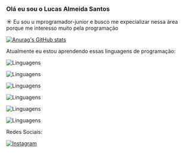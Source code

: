 ### Olá eu sou o Lucas Almeida Santos

☀️ Eu sou u mprogramador-junior e busco me expecializar nessa área porque me interesso muito pela programação

[![Anurag's GitHub stats](https://github-readme-stats.vercel.app/api?username=SolariP3)](https://github.com/SolariP3/github-readme-stats)

Atualmente eu estou aprendendo essas linguagens de programação:

![Linguagens](https://img.shields.io/badge/JavaScript-F7DF1E?style=for-the-badge&logo=javascript&logoColor=black)

![Linguagens](https://img.shields.io/badge/Python-14354C?style=for-the-badge&logo=python&logoColor=white)

![Linguagens](https://img.shields.io/badge/Unity-100000?style=for-the-badge&logo=unity&logoColor=white)

![Linguagens](https://img.shields.io/badge/HTML-239120?style=for-the-badge&logo=html5&logoColor=white)

![Linguagens](https://img.shields.io/badge/CSS3-1572B6?style=for-the-badge&logo=css3&logoColor=white)

![Linguagens](https://img.shields.io/badge/C%2B%2B-00599C?style=for-the-badge&logo=c%2B%2B&logoColor=white)


Redes Sociais:

[![Instagram](https://img.shields.io/badge/Instagram-E4405F?style=for-the-badge&logo=instagram&logoColor=white)](https://www.instagram.com/lucas_arume?igsh=dWpidDZ4aDJ4MTBw&utm_source=qr)
